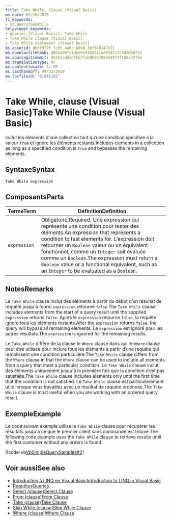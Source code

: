 ```yaml
---
title: Take While, clause (Visual Basic)
ms.date: 07/20/2015
f1_keywords:
- vb.QueryTakeWhile
helpviewer_keywords:
- queries [Visual Basic], Take While
- Take While clause [Visual Basic]
- Take While statement [Visual Basic]
ms.assetid: db8f9f2f-fc9f-4a6c-b0b8-1bf048147e11
ms.openlocfilehash: 080a106fc1deeb54165511ed03d7c7c5d2060f21
ms.sourcegitcommit: 9b552addadfb57fab0b9e7852ed4f1f1b8a42f8e
ms.translationtype: MT
ms.contentlocale: fr-FR
ms.lasthandoff: 04/23/2019
ms.locfileid: "61945195"
---
```

# <a name="take-while-clause-visual-basic"></a><span data-ttu-id="7f649-102">Take While, clause (Visual Basic)</span><span class="sxs-lookup"><span data-stu-id="7f649-102">Take While Clause (Visual Basic)</span></span>
<span data-ttu-id="7f649-103">Inclut les éléments d’une collection tant qu’une condition spécifiée a la valeur `true` et ignore les éléments restants.</span><span class="sxs-lookup"><span data-stu-id="7f649-103">Includes elements in a collection as long as a specified condition is `true` and bypasses the remaining elements.</span></span>  
  
## <a name="syntax"></a><span data-ttu-id="7f649-104">Syntaxe</span><span class="sxs-lookup"><span data-stu-id="7f649-104">Syntax</span></span>  
  
```  
Take While expression  
```  
  
## <a name="parts"></a><span data-ttu-id="7f649-105">Composants</span><span class="sxs-lookup"><span data-stu-id="7f649-105">Parts</span></span>  
  
|<span data-ttu-id="7f649-106">Terme</span><span class="sxs-lookup"><span data-stu-id="7f649-106">Term</span></span>|<span data-ttu-id="7f649-107">Définition</span><span class="sxs-lookup"><span data-stu-id="7f649-107">Definition</span></span>|  
|---|---|  
|`expression`|<span data-ttu-id="7f649-108">Obligatoire.</span><span class="sxs-lookup"><span data-stu-id="7f649-108">Required.</span></span> <span data-ttu-id="7f649-109">Une expression qui représente une condition pour tester des éléments.</span><span class="sxs-lookup"><span data-stu-id="7f649-109">An expression that represents a condition to test elements for.</span></span> <span data-ttu-id="7f649-110">L’expression doit retourner un `Boolean` valeur ou un équivalent fonctionnel, comme un `Integer` soit évaluée comme un `Boolean`.</span><span class="sxs-lookup"><span data-stu-id="7f649-110">The expression must return a `Boolean` value or a functional equivalent, such as an `Integer` to be evaluated as a `Boolean`.</span></span>|  
  
## <a name="remarks"></a><span data-ttu-id="7f649-111">Notes</span><span class="sxs-lookup"><span data-stu-id="7f649-111">Remarks</span></span>  
 <span data-ttu-id="7f649-112">Le `Take While` clause inclut des éléments à partir du début d’un résultat de requête jusqu'à fourni `expression` retourne `false`.</span><span class="sxs-lookup"><span data-stu-id="7f649-112">The `Take While` clause includes elements from the start of a query result until the supplied `expression` returns `false`.</span></span> <span data-ttu-id="7f649-113">Après le `expression` retourne `false`, la requête ignore tous les éléments restants.</span><span class="sxs-lookup"><span data-stu-id="7f649-113">After the `expression` returns `false`, the query will bypass all remaining elements.</span></span> <span data-ttu-id="7f649-114">Le `expression` est ignoré pour les autres résultats.</span><span class="sxs-lookup"><span data-stu-id="7f649-114">The `expression` is ignored for the remaining results.</span></span>  
  
 <span data-ttu-id="7f649-115">Le `Take While` diffère de la clause le `Where` clause dans qui le `Where` clause peut être utilisée pour inclure tous les éléments à partir d’une requête qui remplissent une condition particulière.</span><span class="sxs-lookup"><span data-stu-id="7f649-115">The `Take While` clause differs from the `Where` clause in that the `Where` clause can be used to include all elements from a query that meet a particular condition.</span></span> <span data-ttu-id="7f649-116">Le `Take While` clause inclut des éléments uniquement jusqu'à la première fois que la condition n’est pas satisfaite.</span><span class="sxs-lookup"><span data-stu-id="7f649-116">The `Take While` clause includes elements only until the first time that the condition is not satisfied.</span></span> <span data-ttu-id="7f649-117">Le `Take While` clause est particulièrement utile lorsque vous travaillez avec un résultat de requête ordonnée.</span><span class="sxs-lookup"><span data-stu-id="7f649-117">The `Take While` clause is most useful when you are working with an ordered query result.</span></span>  
  
## <a name="example"></a><span data-ttu-id="7f649-118">Exemple</span><span class="sxs-lookup"><span data-stu-id="7f649-118">Example</span></span>  
 <span data-ttu-id="7f649-119">Le code suivant exemple utilise le `Take While` clause pour récupérer les résultats jusqu'à ce que le premier client sans commande est trouvé.</span><span class="sxs-lookup"><span data-stu-id="7f649-119">The following code example uses the `Take While` clause to retrieve results until the first customer without any orders is found.</span></span>  
  
 [!code-vb[VbSimpleQuerySamples#2](~/samples/snippets/visualbasic/VS_Snippets_VBCSharp/VbSimpleQuerySamples/VB/QuerySamples1.vb#2)]  
  
## <a name="see-also"></a><span data-ttu-id="7f649-120">Voir aussi</span><span class="sxs-lookup"><span data-stu-id="7f649-120">See also</span></span>

- [<span data-ttu-id="7f649-121">Introduction à LINQ en Visual Basic</span><span class="sxs-lookup"><span data-stu-id="7f649-121">Introduction to LINQ in Visual Basic</span></span>](../../../visual-basic/programming-guide/language-features/linq/introduction-to-linq.md)
- [<span data-ttu-id="7f649-122">Requêtes</span><span class="sxs-lookup"><span data-stu-id="7f649-122">Queries</span></span>](../../../visual-basic/language-reference/queries/index.md)
- [<span data-ttu-id="7f649-123">Select (clause)</span><span class="sxs-lookup"><span data-stu-id="7f649-123">Select Clause</span></span>](../../../visual-basic/language-reference/queries/select-clause.md)
- [<span data-ttu-id="7f649-124">From (clause)</span><span class="sxs-lookup"><span data-stu-id="7f649-124">From Clause</span></span>](../../../visual-basic/language-reference/queries/from-clause.md)
- [<span data-ttu-id="7f649-125">Take (clause)</span><span class="sxs-lookup"><span data-stu-id="7f649-125">Take Clause</span></span>](../../../visual-basic/language-reference/queries/take-clause.md)
- [<span data-ttu-id="7f649-126">Skip While (clause)</span><span class="sxs-lookup"><span data-stu-id="7f649-126">Skip While Clause</span></span>](../../../visual-basic/language-reference/queries/skip-while-clause.md)
- [<span data-ttu-id="7f649-127">Where (clause)</span><span class="sxs-lookup"><span data-stu-id="7f649-127">Where Clause</span></span>](../../../visual-basic/language-reference/queries/where-clause.md)
